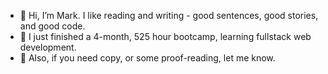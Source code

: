 - 👋 Hi, I’m Mark. I like reading and writing - good sentences, good stories, and good code. 
- 🌱 I just finished a 4-month, 525 hour bootcamp, learning fullstack web development.
-  👀 Also, if you need copy, or some proof-reading, let me know.

<!---
headexpanded/headexpanded is a ✨ special ✨ repository because its `README.md` (this file) appears on your GitHub profile.
You can click the Preview link to take a look at your changes.
--->
